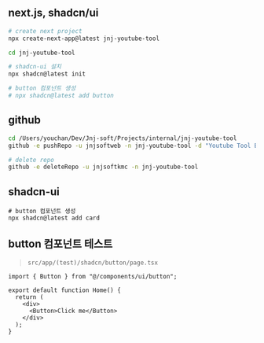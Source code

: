 ## next.js, shadcn/ui

```sh
# create next project
npx create-next-app@latest jnj-youtube-tool

cd jnj-youtube-tool

# shadcn-ui 설치
npx shadcn@latest init

# button 컴포넌트 생성
# npx shadcn@latest add button
```

## github

```sh
cd /Users/youchan/Dev/Jnj-soft/Projects/internal/jnj-youtube-tool
github -e pushRepo -u jnjsoftweb -n jnj-youtube-tool -d "Youtube Tool By NEXT.JS"

# delete repo
github -e deleteRepo -u jnjsoftkmc -n jnj-youtube-tool
```

## shadcn-ui

```
# button 컴포넌트 생성
npx shadcn@latest add card
```

## button 컴포넌트 테스트

> `src/app/(test)/shadcn/button/page.tsx`

```tsx
import { Button } from "@/components/ui/button";

export default function Home() {
  return (
    <div>
      <Button>Click me</Button>
    </div>
  );
}
```